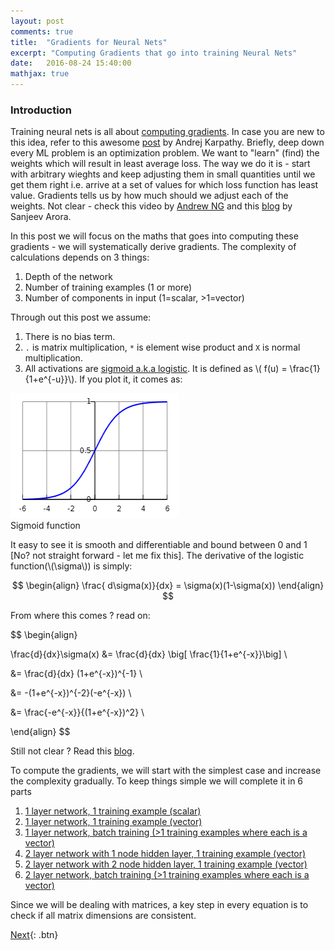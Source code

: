 ```yaml
---
layout: post
comments: true
title:  "Gradients for Neural Nets"
excerpt: "Computing Gradients that go into training Neural Nets"
date:   2016-08-24 15:40:00
mathjax: true
---
```



### Introduction

Training neural nets is all about [computing gradients](http://deeplearning.stanford.edu/wiki/index.php/Deriving_gradients_using_the_backpropagation_idea). In case you are new to this idea, refer to this awesome [post](http://karpathy.github.io/neuralnets/) by Andrej Karpathy. Briefly, deep down every ML problem is an optimization problem. We want to "learn" (find) the weights which will result in least average loss. The way we do it is - start with arbitrary wieghts and keep adjusting them in small quantities until we get them right i.e. arrive at a set of values for which loss function has least value. Gradients tells us by how much should we adjust each of the weights. Not clear - check this video by [Andrew NG](https://www.youtube.com/watch?v=yFPLyDwVifc) and this [blog](http://www.offconvex.org/2016/12/20/backprop/) by Sanjeev Arora.

In this post we will focus on the maths that goes into computing these gradients - we will systematically derive gradients. The complexity of calculations depends on 3 things: 

1. Depth of the network
2. Number of training examples (1 or more)
3. Number of components in input (1=scalar, >1=vector)

Through out this post we assume:
1. There is no bias term.
2. `.` is matrix multiplication, `*` is element wise product and `X` is normal multiplication. 
3. All activations are [sigmoid a.k.a logistic](https://www.quora.com/What-is-the-sigmoid-function-and-what-is-its-use-in-machine-learnings-neural-networks). It is defined as \\( f(u) = \frac{1}{1+e^{-u}}\\). If you plot it, it comes as:

<div class="imgcap">
<img src="/assets/gradients/logistic.png" height="200" width="270">
<div class="thecap">Sigmoid function</div>
</div>

It easy to see it is smooth and differentiable and bound between 0 and 1 [No? not straight forward - let me fix this]. The derivative of the logistic function(\\(\sigma\\)) is simply:

$$
\begin{align}
\frac{ d\sigma(x)}{dx} = \sigma(x)(1-\sigma(x))
\end{align}
$$

From where this comes ? read on:

$$
\begin{align}

\frac{d}{dx}\sigma(x) &= \frac{d}{dx} \big[ \frac{1}{1+e^{-x}}\big] \\

&= \frac{d}{dx} (1+e^{-x})^{-1} \\

&= -(1+e^{-x})^{-2}(-e^{-x})  \\

&= \frac{-e^{-x}}{(1+e^{-x})^2}  \\

\end{align}
$$

Still not clear ? Read this [blog](http://kawahara.ca/how-to-compute-the-derivative-of-a-sigmoid-function-fully-worked-example/).


To compute the gradients, we will start with the simplest case and increase the complexity gradually. To keep things simple we will complete it in 6 parts
1. [1 layer network, 1 training example (scalar)](https://anujgupta82.github.io/2016/08/26/gradients-1/)
2. [1 layer network, 1 training example (vector)](https://anujgupta82.github.io/2016/08/28/gradients-2/)
3. [1 layer network, batch training (>1 training examples where each is a vector)](https://anujgupta82.github.io/2016/08/30/gradients-3/)
4. [2 layer network with 1 node hidden layer, 1 training example (vector)](https://anujgupta82.github.io/2016/09/04/gradients-4-1/)
5. [2 layer network with 2 node hidden layer, 1 training example (vector)](https://anujgupta82.github.io/2016/09/11/gradients-4-2/)
6. [2 layer network, batch training (>1 training examples where each is a vector)]()

Since we will be dealing with matrices, a key step in every equation is to check if all matrix dimensions are consistent. 

[Next](https://anujgupta82.github.io/2016/08/26/gradients-1/){: .btn}

<!--
{% include button.html button_name="Next" button_class="primary" %}
-->
